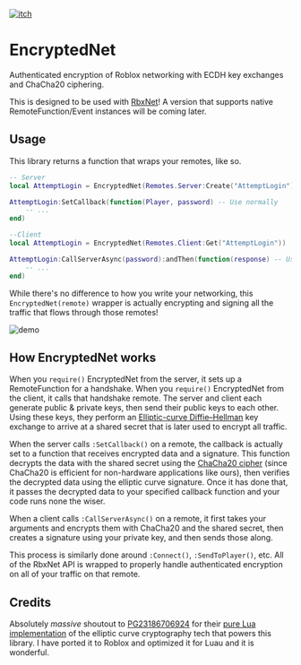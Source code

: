 [![itch](https://raw.githubusercontent.com/gist/csqrl/56c5f18b229ca1e61feb6eb5fb149f43/raw/itch.svg)](https://boatbomber.itch.io/encryptednet)

# EncryptedNet

Authenticated encryption of Roblox networking with ECDH key exchanges and ChaCha20 ciphering.

This is designed to be used with [RbxNet](https://github.com/roblox-aurora/rbx-net)! A version that supports native RemoteFunction/Event instances will be coming later.

## Usage

This library returns a function that wraps your remotes, like so.

```Lua
-- Server
local AttemptLogin = EncryptedNet(Remotes.Server:Create("AttemptLogin"))

AttemptLogin:SetCallback(function(Player, password) -- Use normally
    -- ...
end)

--Client
local AttemptLogin = EncryptedNet(Remotes.Client:Get("AttemptLogin"))

AttemptLogin:CallServerAsync(password):andThen(function(response) -- Use normally
    -- ...
end)
```

While there's no difference to how you write your networking, this `EncryptedNet(remote)` wrapper is actually encrypting and signing all the traffic that flows through those remotes!

![demo](https://cdn.discordapp.com/attachments/711758878995513364/945726611641233469/unknown.png)

## How EncryptedNet works

When you `require()` EncryptedNet from the server, it sets up a RemoteFunction for a handshake. When you `require()` EncryptedNet from the client, it calls that handshake remote. The server and client each generate public & private keys, then send their public keys to each other. Using these keys, they perform an [Elliptic-curve Diffie–Hellman](https://en.wikipedia.org/wiki/Elliptic-curve_Diffie%E2%80%93Hellman) key exchange to arrive at a shared secret that is later used to encrypt all traffic.

When the server calls `:SetCallback()` on a remote, the callback is actually set to a function that receives encrypted data and a signature. This function decrypts the data with the shared secret using the [ChaCha20 cipher](https://en.wikipedia.org/wiki/Salsa20#ChaCha20_adoption) (since ChaCha20 is efficient for non-hardware applications like ours), then verifies the decrypted data using the elliptic curve signature. Once it has done that, it passes the decrypted data to your specified callback function and your code runs none the wiser.

When a client calls `:CallServerAsync()` on a remote, it first takes your arguments and encrypts them with ChaCha20 and the shared secret, then creates a signature using your private key, and then sends those along.

This process is similarly done around `:Connect()`, `:SendToPlayer()`, etc. All of the RbxNet API is wrapped to properly handle authenticated encryption on all of your traffic on that remote.

## Credits

Absolutely *massive* shoutout to [PG23186706924](http://www.computercraft.info/forums2/index.php?/user/68959-pg23186706924/) for their [pure Lua implementation](http://www.computercraft.info/forums2/index.php?/topic/29803-elliptic-curve-cryptography/) of the elliptic curve cryptography tech that powers this library. I have ported it to Roblox and optimized it for Luau and it is wonderful.
